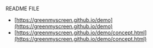 README FILE
* [https://greenmyscreen.github.io/demo](https://greenmyscreen.github.io/demo)
* [https://greenmyscreen.github.io/demo/concept.html](https://greenmyscreen.github.io/demo/concept.html)

